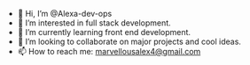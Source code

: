 - 👋 Hi, I’m @Alexa-dev-ops
- 👀 I’m interested in full stack development. 
- 🌱 I’m currently learning front end development. 
- 💞️ I’m looking to collaborate on major projects and cool ideas. 
- 📫 How to reach me: marvellousalex4@gmail.com
